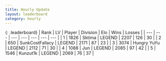 ```yaml
---
title: Hourly Update
layout: leaderboard
category: hourly
---
```


{: .leaderboard}
| Rank | LV | Player | Division | Elo | Wins | Losses |
| --- | --- | --- | --- | --- | --- | --- |
| <span data-change="0">1</span> | 1826 | <span title="ID: 353063">Sktima</span> | LEGEND | <span data-change="4">2207</span> | <span data-change="1">126</span> | <span data-change="0">30</span> |
| <span data-change="0">2</span> | 650 | <span title="ID: 402846">SunkCostFallacy</span> | LEGEND | <span data-change="0">2171</span> | <span data-change="0">87</span> | <span data-change="0">23</span> |
| <span data-change="0">3</span> | 3074 | <span title="ID: 164871">Hungry YuYu</span> | LEGEND | <span data-change="0">2112</span> | <span data-change="0">71</span> | <span data-change="0">30</span> |
| <span data-change="0">4</span> | 1088 | <span title="ID: 294236">Jun</span> | LEGEND | <span data-change="0">2085</span> | <span data-change="0">97</span> | <span data-change="0">42</span> |
| <span data-change="0">5</span> | 1546 | <span title="ID: 392407">Kunzut1k</span> | LEGEND | <span data-change="0">2069</span> | <span data-change="0">76</span> | <span data-change="0">37</span> |